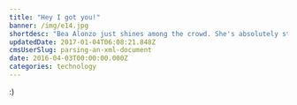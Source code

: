 ```yaml
---
title: "Hey I got you!"
banner: /img/e14.jpg
shortdesc: "Bea Alonzo just shines among the crowd. She's absolutely stunning!"
updatedDate: 2017-01-04T06:08:21.848Z
cmsUserSlug: parsing-an-xml-document
date: 2016-04-03T00:00:00.000Z
categories: technology
---
```


:)